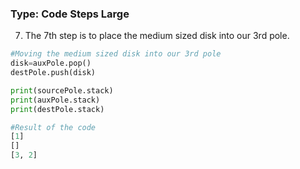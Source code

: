 ### Type: Code Steps Large ###
7. The 7th step is to place the medium sized disk into our 3rd pole.

```python
#Moving the medium sized disk into our 3rd pole
disk=auxPole.pop()
destPole.push(disk)

print(sourcePole.stack)
print(auxPole.stack)
print(destPole.stack)

#Result of the code
[1]
[]
[3, 2]
```

